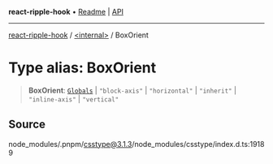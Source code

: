 **react-ripple-hook** • [Readme](../../README.md) \| [API](../../globals.md)

---

[react-ripple-hook](../../README.md) / [\<internal\>](../README.md) / BoxOrient

# Type alias: BoxOrient

> **BoxOrient**: [`Globals`](Globals.md) \| `"block-axis"` \| `"horizontal"` \| `"inherit"` \| `"inline-axis"` \| `"vertical"`

## Source

node_modules/.pnpm/csstype@3.1.3/node_modules/csstype/index.d.ts:19189
